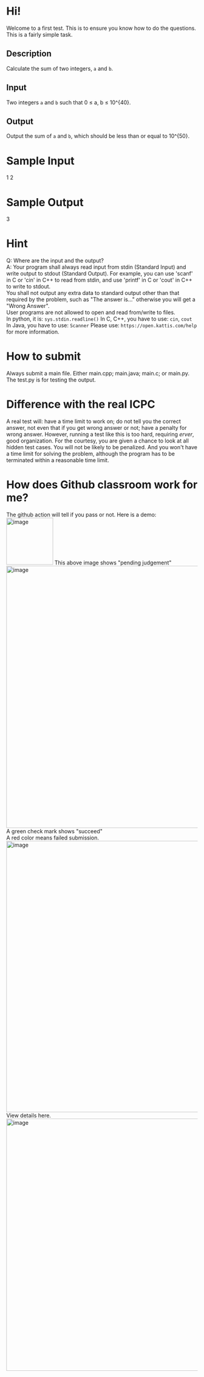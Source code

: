 # Hi!
Welcome to a first test.
This is to ensure you know how to do the questions.
This is a fairly simple task.
## Description
Calculate the sum of two integers, `a` and `b`.

## Input
Two integers `a` and `b` such that 0 ≤ a, b ≤ 10^{40}.

## Output
Output the sum of `a` and `b`, which should be less than or equal to 10^{50}.

# Sample Input
1 2
# Sample Output
3
# Hint
Q: Where are the input and the output? <br>
A: Your program shall always read input from stdin (Standard Input) and write output to stdout (Standard Output). For example, you can use 'scanf' in C or 'cin' in C++ to read from stdin, and use 'printf' in C or 'cout' in C++ to write to stdout. <br>
You shall not output any extra data to standard output other than that required by the problem, such as "The answer is..." otherwise you will get a "Wrong Answer". <br>
User programs are not allowed to open and read from/write to files. <br>
In python, it is: `sys.stdin.readline()`
In C, C++, you have to use: `cin`, `cout`
In Java, you have to use: `Scanner`
Please use: `https://open.kattis.com/help` for more information.
# How to submit
Always submit a main file. Either main.cpp; main.java; main.c; or main.py. The test.py is for testing the output.
# Difference with the real ICPC
A real test will: have a time limit to work on; do not tell you the correct answer, not even that if you get wrong answer or not; have a penalty for wrong answer.
However, running a test like this is too hard, requiring $erver$, good organization.
For the courtesy, you are given a chance to look at all hidden test cases. You will not be likely to be penalized. And you won't have a time limit for solving the problem, although the program has to be terminated within a reasonable time limit.
# How does Github classroom work for me?
The github action will tell if you pass or not.
Here is a demo: <br>
<img width="123" alt="image" src="https://github.com/bianshuyang/Summer_Validate_00/assets/52821055/1de7671d-eb5d-457e-affe-faa98b305664">
This above image shows "pending judgement" <br>
<img width="688" alt="image" src="https://github.com/bianshuyang/Summer_Validate_00/assets/52821055/a097f040-1964-4e99-b2d3-fd6afcf2268e">
A green check mark shows "succeed" <br>
A red color means failed submission. <br>
<img width="712" alt="image" src="https://github.com/bianshuyang/Summer_Validate_00/assets/52821055/600b4374-077e-47de-934d-e332a8dceb45">
View details here. <br>
<img width="662" alt="image" src="https://github.com/bianshuyang/Summer_Validate_00/assets/52821055/08ea77de-ceba-4ab8-a8e4-429b35f69613">

